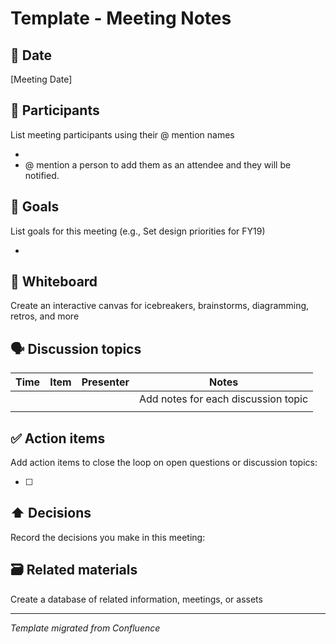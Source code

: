 # Template - Meeting Notes

## 📅 Date

[Meeting Date]

## 👥 Participants

List meeting participants using their @ mention names

* 
* @ mention a person to add them as an attendee and they will be notified.

## 🎯 Goals

List goals for this meeting (e.g., Set design priorities for FY19)

* 

## 🎨 Whiteboard

Create an interactive canvas for icebreakers, brainstorms, diagramming, retros, and more

## 🗣️ Discussion topics

| **Time** | **Item** | **Presenter** | **Notes** |
| --- | --- | --- | --- |
|  |  |  | Add notes for each discussion topic |
|   |   |   |   |

## ✅ Action items

Add action items to close the loop on open questions or discussion topics:

- [ ] 

## ⬆️ Decisions

Record the decisions you make in this meeting:

## 🗃️ Related materials

Create a database of related information, meetings, or assets

---
*Template migrated from Confluence*